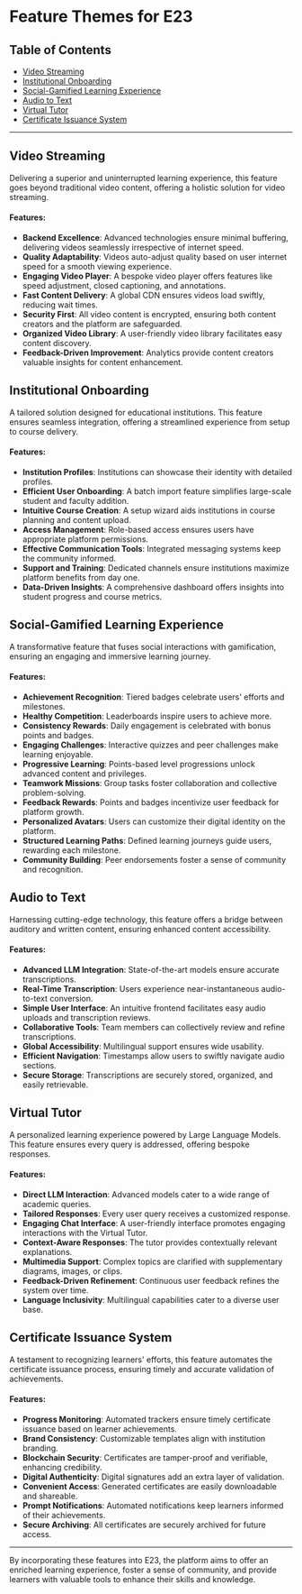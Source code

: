 # Feature Themes for E23

## Table of Contents

- [Video Streaming](#video-streaming)
- [Institutional Onboarding](#institutional-onboarding)
- [Social-Gamified Learning Experience](#social-gamified-learning-experience)
- [Audio to Text](#audio-to-text)
- [Virtual Tutor](#virtual-tutor)
- [Certificate Issuance System](#certificate-issuance-system)

---

## Video Streaming

Delivering a superior and uninterrupted learning experience, this feature goes beyond traditional video content, offering a holistic solution for video streaming.

#### Features:

- **Backend Excellence**: Advanced technologies ensure minimal buffering, delivering videos seamlessly irrespective of internet speed.
- **Quality Adaptability**: Videos auto-adjust quality based on user internet speed for a smooth viewing experience.
- **Engaging Video Player**: A bespoke video player offers features like speed adjustment, closed captioning, and annotations.
- **Fast Content Delivery**: A global CDN ensures videos load swiftly, reducing wait times.
- **Security First**: All video content is encrypted, ensuring both content creators and the platform are safeguarded.
- **Organized Video Library**: A user-friendly video library facilitates easy content discovery.
- **Feedback-Driven Improvement**: Analytics provide content creators valuable insights for content enhancement.

## Institutional Onboarding

A tailored solution designed for educational institutions. This feature ensures seamless integration, offering a streamlined experience from setup to course delivery.

#### Features:

- **Institution Profiles**: Institutions can showcase their identity with detailed profiles.
- **Efficient User Onboarding**: A batch import feature simplifies large-scale student and faculty addition.
- **Intuitive Course Creation**: A setup wizard aids institutions in course planning and content upload.
- **Access Management**: Role-based access ensures users have appropriate platform permissions.
- **Effective Communication Tools**: Integrated messaging systems keep the community informed.
- **Support and Training**: Dedicated channels ensure institutions maximize platform benefits from day one.
- **Data-Driven Insights**: A comprehensive dashboard offers insights into student progress and course metrics.

## Social-Gamified Learning Experience

A transformative feature that fuses social interactions with gamification, ensuring an engaging and immersive learning journey.

#### Features:

- **Achievement Recognition**: Tiered badges celebrate users' efforts and milestones.
- **Healthy Competition**: Leaderboards inspire users to achieve more.
- **Consistency Rewards**: Daily engagement is celebrated with bonus points and badges.
- **Engaging Challenges**: Interactive quizzes and peer challenges make learning enjoyable.
- **Progressive Learning**: Points-based level progressions unlock advanced content and privileges.
- **Teamwork Missions**: Group tasks foster collaboration and collective problem-solving.
- **Feedback Rewards**: Points and badges incentivize user feedback for platform growth.
- **Personalized Avatars**: Users can customize their digital identity on the platform.
- **Structured Learning Paths**: Defined learning journeys guide users, rewarding each milestone.
- **Community Building**: Peer endorsements foster a sense of community and recognition.

## Audio to Text

Harnessing cutting-edge technology, this feature offers a bridge between auditory and written content, ensuring enhanced content accessibility.

#### Features:

- **Advanced LLM Integration**: State-of-the-art models ensure accurate transcriptions.
- **Real-Time Transcription**: Users experience near-instantaneous audio-to-text conversion.
- **Simple User Interface**: An intuitive frontend facilitates easy audio uploads and transcription reviews.
- **Collaborative Tools**: Team members can collectively review and refine transcriptions.
- **Global Accessibility**: Multilingual support ensures wide usability.
- **Efficient Navigation**: Timestamps allow users to swiftly navigate audio sections.
- **Secure Storage**: Transcriptions are securely stored, organized, and easily retrievable.

## Virtual Tutor

A personalized learning experience powered by Large Language Models. This feature ensures every query is addressed, offering bespoke responses.

#### Features:

- **Direct LLM Interaction**: Advanced models cater to a wide range of academic queries.
- **Tailored Responses**: Every user query receives a customized response.
- **Engaging Chat Interface**: A user-friendly interface promotes engaging interactions with the Virtual Tutor.
- **Context-Aware Responses**: The tutor provides contextually relevant explanations.
- **Multimedia Support**: Complex topics are clarified with supplementary diagrams, images, or clips.
- **Feedback-Driven Refinement**: Continuous user feedback refines the system over time.
- **Language Inclusivity**: Multilingual capabilities cater to a diverse user base.

## Certificate Issuance System

A testament to recognizing learners' efforts, this feature automates the certificate issuance process, ensuring timely and accurate validation of achievements.

#### Features:

- **Progress Monitoring**: Automated trackers ensure timely certificate issuance based on learner achievements.
- **Brand Consistency**: Customizable templates align with institution branding.
- **Blockchain Security**: Certificates are tamper-proof and verifiable, enhancing credibility.
- **Digital Authenticity**: Digital signatures add an extra layer of validation.
- **Convenient Access**: Generated certificates are easily downloadable and shareable.
- **Prompt Notifications**: Automated notifications keep learners informed of their achievements.
- **Secure Archiving**: All certificates are securely archived for future access.

---

By incorporating these features into E23, the platform aims to offer an enriched learning experience, foster a sense of community, and provide learners with valuable tools to enhance their skills and knowledge.
